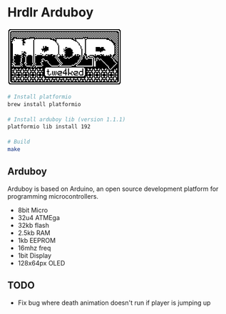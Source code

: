# Hrdlr Arduboy

![](/banner.png)

``` sh
# Install platformio
brew install platformio

# Install arduboy lib (version 1.1.1)
platformio lib install 192

# Build
make
```

## Arduboy

Arduboy is based on Arduino, an open source development platform for
programming microcontrollers.

- 8bit Micro
- 32u4 ATMEga
- 32kb flash
- 2.5kb RAM
- 1kb EEPROM
- 16mhz freq
- 1bit Display
- 128x64px OLED

## TODO

- Fix bug where death animation doesn't run if player is jumping up
